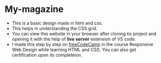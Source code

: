 # My-magazine

* This is a basic design made in html and css.
* This helps in understanding the CSS grid.
* You can view this website in your browser after cloning tis project and opening it with the help of **live server** extension of VS code.
* I made this step by step on [freeCodeCamp](https://www.freecodecamp.org/) in the course Responsive Web Design while learning HTML and CSS. You can also get certification upon its completeion.
